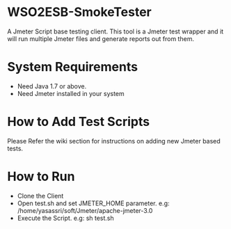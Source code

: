 # WSO2ESB-SmokeTester

A Jmeter Script base testing client. This tool is a Jmeter test wrapper and it will run multiple Jmeter files and generate reports out from them. 

# System Requirements

- Need Java 1.7 or above.
- Need Jmeter installed in your system

# How to Add Test Scripts

Please Refer the wiki section for instructions on adding new Jmeter based tests.

# How to Run

- Clone the Client
- Open test.sh and set JMETER_HOME parameter. e.g: /home/yasassri/soft/Jmeter/apache-jmeter-3.0
- Execute the Script. e.g: sh test.sh
